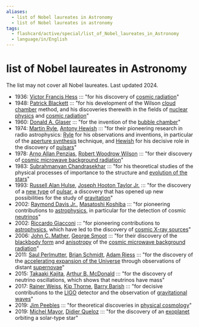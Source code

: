 ```yaml
---
aliases:
  - list of Nobel laureates in Astronomy
  - list of Nobel laureates in astronomy
tags:
  - flashcard/active/special/list_of_Nobel_laureates_in_Astronomy
  - language/in/English
---
```


# list of Nobel laureates in Astronomy

The list may not cover all Nobel laureates. Last updated 2024.

- 1936: [Victor Francis Hess](../general/Victor%20Francis%20Hess.md) ::: "for his discovery of [cosmic radiation](../general/cosmic%20ray.md)" <!--SR:!2024-12-20,86,230!2024-11-17,54,230-->
- 1948: [Patrick Blackett](../general/Patrick%20Blackett.md) ::: "for his development of the Wilson [cloud chamber](../general/cloud%20chamber.md) method, and his discoveries therewith in the fields of [nuclear physics](../general/nuclear%20physics.md) and [cosmic radiation](../general/cosmic%20ray.md)" <!--SR:!2024-10-10,52,230!2025-01-03,114,250-->
- 1960: [Donald A. Glaser](../general/Donald%20A.%20Glaser.md) ::: "for the invention of the [bubble chamber](../general/bubble%20chamber.md)" <!--SR:!2024-10-22,75,270!2024-10-22,34,190-->
- 1974: [Martin Ryle](../general/Martin%20Ryle.md), [Antony Hewish](../general/Antony%20Hewish.md) ::: "for their pioneering research in radio astrophysics: [Ryle](../general/Martin%20Ryle.md) for his observations and inventions, in particular of the [aperture synthesis](../general/aperture%20synthesis.md) technique, and [Hewish](../general/Antony%20Hewish.md) for his decisive role in the discovery of [pulsars](../general/pulsar.md)" <!--SR:!2024-10-12,69,250!2024-10-08,36,190-->
- 1978: [Arno Allan Penzias](../general/Arno%20Allan%20Penzias.md), [Robert Woodrow Wilson](../general/Robert%20Woodrow%20Wilson.md) ::: "for their discovery of [cosmic microwave background radiation](../general/cosmic%20microwave%20background.md)" <!--SR:!2024-11-12,49,210!2024-11-02,39,190-->
- 1983: [Subrahmanyan Chandrasekhar](../general/Subrahmanyan%20Chandrasekhar.md) ::: "for his theoretical studies of the physical processes of importance to the structure and [evolution of the stars](../general/stellar%20evolution.md)" <!--SR:!2024-12-10,92,250!2025-02-10,139,250-->
- 1993: [Russell Alan Hulse](../general/Russell%20Alan%20Hulse.md), [Joseph Hooton Taylor Jr.](../general/Joseph%20Hooton%20Taylor%20Jr..md) ::: "for the discovery of a [new type](../general/Hulse–Taylor%20pulsar.md) of [pulsar](../general/pulsar.md), a discovery that has opened up new possibilities for the study of [gravitation](../general/gravitational%20wave.md)" <!--SR:!2025-01-26,129,250!2024-10-26,41,190-->
- 2002: [Raymond Davis Jr.](../general/Raymond%20Davis%20Jr..md), [Masatoshi Koshiba](../general/Masatoshi%20Koshiba.md) ::: "for pioneering contributions to [astrophysics](../general/astrophysics.md), in particular for the detection of cosmic [neutrinos](../general/neutrino.md)" <!--SR:!2024-10-19,42,170!2024-10-29,45,190-->
- 2002: [Riccardo Giacconi](../general/Riccardo%20Giacconi.md) ::: "for pioneering contributions to [astrophysics](../general/astrophysics.md), which have led to the discovery of [cosmic X-ray sources](../general/X-ray%20astronomy.md)" <!--SR:!2024-12-14,81,210!2024-10-05,24,190-->
- 2006: [John C. Mather](../general/John%20C.%20Mather.md), [George Smoot](../general/George%20Smoot.md) ::: "for their discovery of the [blackbody form](../general/black%20body.md) and [anisotropy](../general/anisotropy.md) of the [cosmic microwave background radiation](../general/cosmic%20microwave%20background.md)" <!--SR:!2024-12-26,108,250!2024-10-03,35,210-->
- 2011: [Saul Perlmutter](../general/Saul%20Perlmutter.md), [Brian Schmidt](../general/Brian%20Schmidt.md), [Adam Riess](../general/Adam%20Riess.md) ::: "for the discovery of the [accelerating expansion of the Universe](../general/accelerating%20expansion%20of%20the%20universe.md) through observations of distant [supernovae](../general/supernova.md)" <!--SR:!2024-10-04,22,150!2025-01-23,114,230-->
- 2015: [Takaaki Kajita](../general/Takaaki%20Kajita.md), [Arthur B. McDonald](../general/Arthur%20B.%20McDonald.md) ::: "for the discovery of neutrino oscillations, which shows that neutrinos have mass" <!--SR:!2024-11-18,69,234!2024-10-28,28,154-->
- 2017: [Rainer Weiss](../general/Rainer%20Weiss.md), [Kip Thorne](../general/Kip%20Thorne.md), [Barry Barish](../general/Barry%20Barish.md) ::: "for decisive contributions to the [LIGO](../general/LIGO.md) detector and the observation of [gravitational waves](../general/gravitational%20wave.md)" <!--SR:!2025-01-24,120,230!2025-02-17,145,250-->
- 2019: [Jim Peebles](../general/Jim%20Peebles.md) ::: "for theoretical discoveries in [physical cosmology](../general/physical%20cosmology.md)" <!--SR:!2024-10-30,61,230!2024-12-15,104,250-->
- 2019: [Michel Mayor](../general/Michel%20Mayor.md), [Didier Queloz](../general/Didier%20Queloz.md) ::: "for the discovery of an [exoplanet](../general/exoplanet.md) orbiting a solar-type star" <!--SR:!2024-12-04,86,230!2024-10-25,41,170-->
